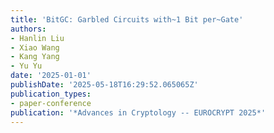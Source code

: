 ```yaml
---
title: 'BitGC: Garbled Circuits with~1 Bit per~Gate'
authors:
- Hanlin Liu
- Xiao Wang
- Kang Yang
- Yu Yu
date: '2025-01-01'
publishDate: '2025-05-18T16:29:52.065065Z'
publication_types:
- paper-conference
publication: '*Advances in Cryptology -- EUROCRYPT 2025*'
---
```

